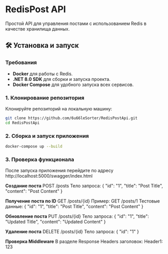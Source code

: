 # RedisPost API

Простой API для управления постами с использованием Redis в качестве хранилища данных.

## 🛠 Установка и запуск

### Требования

- **Docker** для работы с Redis.
- **.NET 8.0 SDK** для сборки и запуска проекта.
- **Docker Compose** для удобного запуска всех сервисов.

### 1. Клонирование репозитория

Клонируйте репозиторий на локальную машину:

```bash
git clone https://github.com/6u66leSorter/RedisPostApi.git
cd RedisPostApi
```

### 2. Сборка и запуск приложения

```bash
docker-compose up --build
```

### 3. Проверка функционала

После запуска приложения перейдите по адресу http://localhost:5000/swagger/index.html 

**Создание поста**
POST /posts
Тело запроса:
{
  "id": "1",
  "title": "Post Title",
  "content": "Post Content"
}

**Получение поста по ID**
GET /posts/{id}
Пример: GET /posts/1
Тестовые данные:
{
  "id": "1",
  "title": "Post Title",
  "content": "Post Content"
}

**Обновление поста**
PUT /posts/{id}
Тело запроса:
{
  "id": "1",
  "title": "Updated Title",
  "content": "Updated Content"
}

**Удаление поста**
DELETE /posts/{id}
Тело запроса:
{
  "id": "1"
}

**Проверка Middleware**
В разделе Response Headers заголовок:
Header1: 123


